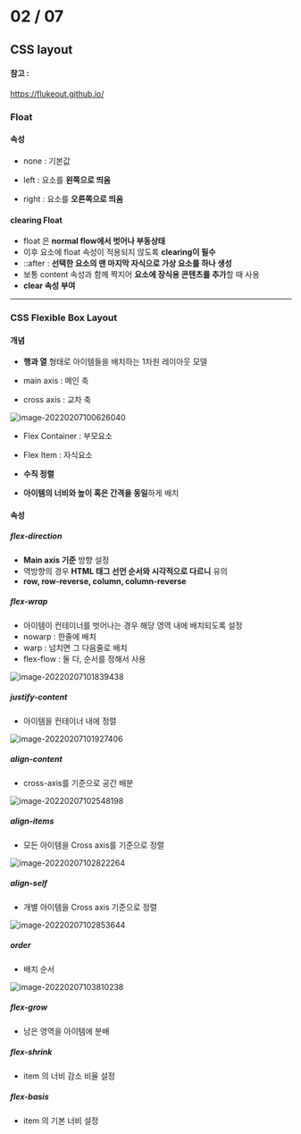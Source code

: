 # 02 / 07

## CSS layout

#### 참고 :

https://flukeout.github.io/

### Float

#### 속성

* none : 기본값
* left : 요소를 **왼쪽으로 띄움**

* right : 요소를 **오른쪽으로 띄움**

#### clearing Float

* float 은 **normal flow에서 벗어나 부동상태**
* 이후 요소에 float 속성이 적용되지 않도록 **clearing이 필수**
* ::after : **선택한 요소의 맨 마지막 자식으로 가상 요소를 하나 생성**
* 보통 content 속성과 함께 짝지어 **요소에 장식용 콘텐츠를 추가**할 때 사용
* **clear 속성 부여**

---

### CSS Flexible Box Layout

#### 개념

* **행과 열** 형태로 아이템들을 배치하는 1차원 레이아웃 모델

* main axis : 메인 축
* cross axis : 교차 축

![image-20220207100626040](C:/Users/Jihoon/AppData/Roaming/Typora/typora-user-images/image-20220207100626040.png)

* Flex Container : 부모요소
* Flex Item : 자식요소

* **수직 정렬**
* **아이템의 너비와 높이 혹은 간격을 동일**하게 배치

#### 속성

##### flex-direction

* **Main axis 기준** 방향 설정
* 역방향의 경우 **HTML 태그 선언 순서와 시각적으로 다르니** 유의
* **row, row-reverse, column, column-reverse**

##### flex-wrap

* 아이템이 컨테이너를 벗어나는 경우 해당 영역 내에 배치되도록 설정
* nowarp : 한줄에 배치
* warp : 넘치면 그 다음줄로 배치
* flex-flow : 둘 다, 순서를 정해서 사용

![image-20220207101839438](C:/Users/Jihoon/AppData/Roaming/Typora/typora-user-images/image-20220207101839438.png)

##### justify-content

* 아이템을 컨테이너 내에 정렬

![image-20220207101927406](C:/Users/Jihoon/AppData/Roaming/Typora/typora-user-images/image-20220207101927406.png)

##### align-content

* cross-axis를 기준으로 공간 배분

![image-20220207102548198](C:/Users/Jihoon/AppData/Roaming/Typora/typora-user-images/image-20220207102548198.png)

##### align-items

* 모든 아이템을 Cross axis를 기준으로 정렬

![image-20220207102822264](C:/Users/Jihoon/AppData/Roaming/Typora/typora-user-images/image-20220207102822264.png)

##### align-self

* 개별 아이템을 Cross axis 기준으로 정렬

![image-20220207102853644](C:/Users/Jihoon/AppData/Roaming/Typora/typora-user-images/image-20220207102853644.png)

##### order

* 배치 순서

![image-20220207103810238](C:/Users/Jihoon/AppData/Roaming/Typora/typora-user-images/image-20220207103810238.png)

##### flex-grow

* 남은 영역을 아이템에 분배

##### flex-shrink

* item 의 너비 감소 비율 설정

##### flex-basis

* item 의 기본 너비 설정